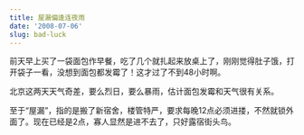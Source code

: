 ```yaml
---
title: 屋漏偏逢连夜雨
date: '2008-07-06'
slug: bad-luck
---
```


前天早上买了一袋面包作早餐，吃了几个就扎起来放桌上了，刚刚觉得肚子饿，打开袋子一看，没想到面包都发霉了！这才过了不到48小时啊。

北京这两天天气奇差，要么烈日，要么暴雨，估计面包发霉和天气很有关系。

至于“屋漏”，指的是搬了新宿舍，楼管特严，要求每晚12点必须进搂，不然就锁外面了。现在已经是2点，寡人显然是进不去了，只好露宿街头鸟。

